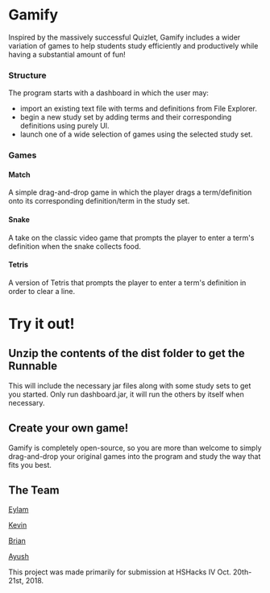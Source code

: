 # Gamify
Inspired by the massively successful Quizlet, Gamify includes a wider variation of games to help students study efficiently and productively while having a substantial amount of fun!

### Structure
The program starts with a dashboard in which the user may:
 - import an existing text file with terms and definitions from File Explorer.
 - begin a new study set by adding terms and their corresponding definitions using purely UI.
 - launch one of a wide selection of games using the selected study set.
 ### Games
 #### Match
 A simple drag-and-drop game in which the player drags a term/definition onto its corresponding definition/term in the study set.
 #### Snake
 A take on the classic video game that prompts the player to enter a term's definition when the snake collects food.
 #### Tetris
 A version of Tetris that prompts the player to enter a term's definition in order to clear a line.

# Try it out!
## Unzip the contents of the dist folder to get the Runnable
This will include the necessary jar files along with some study sets to get you started. Only run dashboard.jar, it will run the others by itself when necessary.
## Create your own game!
Gamify is completely open-source, so you are more than welcome to simply drag-and-drop your original games into the program and study the way that fits you best.

## The Team
[Eylam](https://github.com/EylamTagor)

[Kevin](https://github.com/digitaldisarray)

[Brian](https://github.com/BrianLa0616)

[Ayush](https://github.com/AyushSatyavarpu)

This project was made primarily for submission at HSHacks IV Oct. 20th-21st, 2018.

